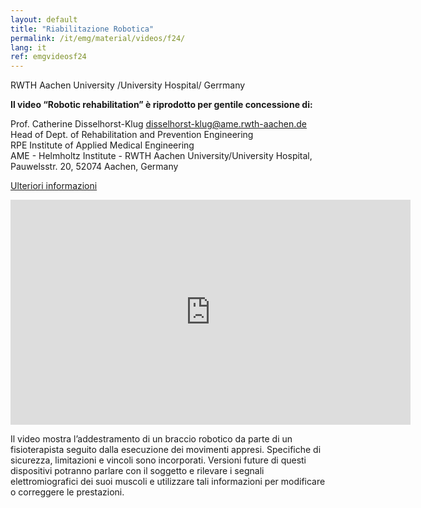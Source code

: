 ```yaml
---
layout: default
title: "Riabilitazione Robotica"
permalink: /it/emg/material/videos/f24/
lang: it
ref: emgvideosf24
---
```


RWTH Aachen University /University Hospital/ Gerrmany

**Il video “Robotic rehabilitation” è riprodotto per gentile concessione di:**

Prof. Catherine Disselhorst-Klug disselhorst-klug@ame.rwth-aachen.de<br />
Head of Dept. of Rehabilitation and Prevention Engineering<br />
RPE Institute of Applied Medical Engineering<br />
AME - Helmholtz Institute - RWTH Aachen University/University Hospital, Pauwelsstr. 20, 52074 Aachen, Germany

[Ulteriori informazioni](http://www.ame.rwth-aachen.de/cms/AME/Forschung/RPE-Rehabilitations-und-Praeventionst/Rehabilitation/~pkfb/Roboter-assistierte-Rehabilitation/?lidx=1)

<iframe width="640" height="360" src="https://www.youtube-nocookie.com/embed/SAPZRBTsBjM?si=KfUQZhcDC2d5EMBV&rel=0" title="YouTube video player" frameborder="0" allow="accelerometer; autoplay; clipboard-write; encrypted-media; gyroscope; picture-in-picture; web-share" allowfullscreen></iframe>

Il video mostra l’addestramento di un braccio robotico da parte di un fisioterapista seguito dalla esecuzione dei movimenti appresi.  Specifiche di sicurezza, limitazioni e 
vincoli sono incorporati. Versioni future di questi dispositivi potranno parlare con il soggetto e rilevare i segnali elettromiografici dei suoi muscoli e utilizzare tali informazioni per modificare o correggere le prestazioni.





